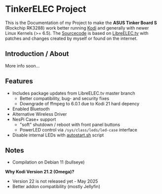 # TinkerELEC Project

This is the Documentation of my Project to make the **ASUS Tinker Board S** (Rockchip RK3288) work better running [Kodi](https://kodi.tv) and generally with newer Linux Kernels (>= 6.5). The [Sourcecode](https://github.com/s7a7ic/TinkerELEC) is based on [LibreELEC.tv](https://github.com/LibreELEC/LibreELEC.tv) with patches and changes created by myself or found on the internet.

## Introduction / About

More info soon...

## Features

- Includes package updates from LibreELEC.tv master branch
  - Better compatibility, bug- and security fixes
  - Downgrade of ffmpeg to 6.0.1 due to Kodi 21 hard depency
- Enabled Bluetooth
- Alternative Wireless Driver
- NesPi Case+ support
  - "soft" shutdown / reboot with front panel buttons
  - PowerLED control via `/sys/class/leds/led-case` interface
- Disable internal LEDs with [autostart.sh](scripts/autostart.sh) script

## Notes

- Compilation on Debian 11 (bullseye)

**Why Kodi Version 21.2 (Omega)?**
- Version 22 is not released yet - May 2025
- Better addon compatibility (mostly Jellyfin)

